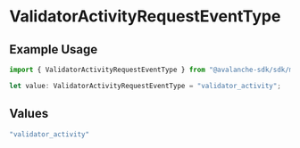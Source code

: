 # ValidatorActivityRequestEventType

## Example Usage

```typescript
import { ValidatorActivityRequestEventType } from "@avalanche-sdk/sdk/models/components";

let value: ValidatorActivityRequestEventType = "validator_activity";
```

## Values

```typescript
"validator_activity"
```